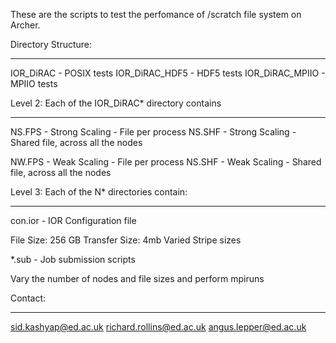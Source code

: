 These are the scripts to test the perfomance of /scratch file system on Archer.

Directory Structure:
____________________

IOR_DiRAC - POSIX tests
IOR_DiRAC_HDF5 - HDF5 tests
IOR_DiRAC_MPIIO - MPIIO tests


Level 2: Each of the IOR_DiRAC* directory contains
__________________________________________________

NS.FPS - Strong Scaling - File per process
NS.SHF - Strong Scaling - Shared file, across all the nodes

NW.FPS - Weak Scaling - File per process
NS.SHF - Weak Scaling - Shared file, across all the nodes


Level 3: Each of the N* directories contain:
___________________________________________


con.ior - IOR Configuration file

File Size: 256 GB
Transfer Size: 4mb
Varied Stripe sizes 


*.sub - Job submission scripts

Vary the number of nodes and file sizes and perform mpiruns

Contact:
______

sid.kashyap@ed.ac.uk
richard.rollins@ed.ac.uk
angus.lepper@ed.ac.uk


